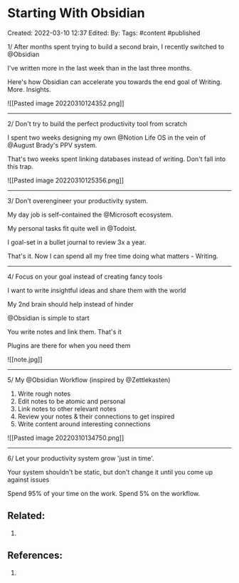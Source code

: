 # Starting With Obsidian
Created: 2022-03-10 12:37
Edited: 
By: 
Tags: #content #published

1/ After months spent trying to build a second brain, I recently switched to @Obsidian

I've written more in the last week than in the last three months.

Here's how Obsidian can accelerate you towards the end goal of Writing. More. Insights.

![[Pasted image 20220310124352.png]]

---
2/ Don't try to build the perfect productivity tool from scratch

I spent two weeks designing my own @Notion Life OS in the vein of @August Brady's PPV system.

That's two weeks spent linking databases instead of writing. Don't fall into this trap.

![[Pasted image 20220310125356.png]]

---
3/ Don't overengineer your productivity system.

My day job is self-contained the @Microsoft ecosystem.

My personal tasks fit quite well in @Todoist.

I goal-set in a bullet journal to review 3x a year.

That's it. Now I can spend all my free time doing what matters - Writing.

---
4/ Focus on your goal instead of creating fancy tools

I want to write insightful ideas and share them with the world

My 2nd brain should help instead of hinder

@Obsidian is simple to start

You write notes and link them. That's it

Plugins are there for when you need them

![[note.jpg]]

---
5/ My @Obsidian Workflow (inspired by @Zettlekasten)

1. Write rough notes
2. Edit notes to be atomic and personal
3. Link notes to other relevant notes
4. Review your notes & their connections to get inspired
5. Write content around interesting connections

![[Pasted image 20220310134750.png]]

---
6/ Let your productivity system grow 'just in time'.

Your system shouldn't be static, but don't change it until you come up against issues

Spend 95% of your time on the work. Spend 5% on the workflow.


## Related:
1. 

## References:
1. 
